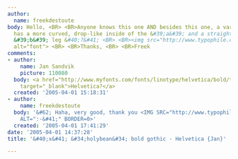 ```yaml
---
author:
  name: freekdestoute
body: Hello, <BR> <BR>Anyone knows this one AND besides this one, a variant which
  has a more curved, drop-like inside of the &#39;a&#39; and a straight &#39;boot-cut&#39;
  &#39;b&#39; leg &#40;?&#41; <BR> <BR><img src="http://www.typophile.com/forums/messages/83/68551.gif"
  alt="font"> <BR> <BR>Thanks, <BR> <BR>Freek
comments:
- author:
    name: Jan Sandvik
    picture: 110080
  body: <a href="http://www.myfonts.com/fonts/linotype/helvetica/bold/testdrive.html?s=holybean&amp;p=48"
    target="_blank">Helvetica?</a>
  created: '2005-04-01 15:18:31'
- author:
    name: freekdestoute
  body: '&#62; Haha, very good, thank you <IMG SRC="http://www.typophile.com/forums/clipart/happy.gif"
    ALT=":-&#41;" BORDER=0>'
  created: '2005-04-01 17:41:29'
date: '2005-04-01 14:37:28'
title: '&#40;x&#41; &#34;holybean&#34; bold gothic - Helvetica {Jan}'

---
```


